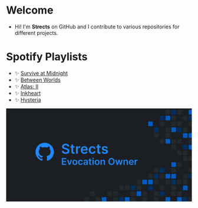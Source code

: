 # Welcome

* Hi! I'm **Strects** on GitHub and I contribute to various repositories for different projects.

# Spotify Playlists
  * ✨ [Survive at Midnight](https://open.spotify.com/playlist/2ODPtC7eoxU3SNGs8pkDMG?si=e69e68c43ffe497d)
  * ✨ [Between Worlds](https://open.spotify.com/playlist/685zfHcdrsPyh3Z3sHBt2l?si=7768c95a93734211) 
  * ✨ [Atlas: II](https://open.spotify.com/playlist/4xDcnDGRohPYuMwUDYyWWp?si=4917e985d3ad43dc)
  * ✨ [Inkheart](https://open.spotify.com/playlist/4IYpp9GXljKPp5rCXpQbyV?si=242fb522d0524067)
  * ✨ [Hysteria](https://open.spotify.com/playlist/0H6WXWDuN1pucbK0kV8CEQ?si=04dd60037b124fc9)

![Banner](Banner.png)
